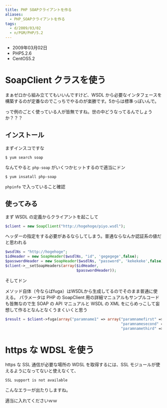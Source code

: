 ```yaml
---
title: PHP SOAPクライアントを作る
aliases:
  - PHP_SOAPクライアントを作る
tags:
  - d/2009/03/02
  - n/PGM/PHP/5.2
---
```


- 2009年03月02日
- PHP5.2.6
- CentOS5.2

SoapClient クラスを使う
================================================================================
まぁゼロから組み立ててもいいんですけど、WSDL から必要なインタフェースを構築するのが定番なのでこっちでやるのが楽勝です。5からは標準っぽいんで。

っで例のごとく使っている人が皆無ですね。世の中どうなってるんでしょうか？？？

インストール
--------------------------------------------------------------------------------
まずインスコですな

```console
$ yum search soap
```

なんてやると `php-soap` がいくつかヒットするので適当にドン

```console
$ yum insatall php-soap
```

`phpinfo` で入っていること確認


使ってみる
--------------------------------------------------------------------------------
まず WSDL の定義からクライアントを起こして

```php
$client = new SoapClient("http://hogehoge/piyo.wsdl");
```

ヘッダーの指定をする必要があるならしてしまう。普通ならなんか認証系の値だと思われる

```php
$wsdlNs = "http://hogehoge";
$idHeader = new SoapHeader($wsdlNs, "id", 'gegegege',false);
$passwordHeader = new SoapHeader($wsdlNs, "password", 'kekekeke',false);
$client->__setSoapHeaders(array($idHeader,
                                $passwordHeader));
```

そしてドン

メソッド自体（今ならばfuga）はWSDLから生成してるのでそのまま普通に使える。
パラメータは PHP の SoapClient 用の詳細マニュアルもサンプルコードも皆無なので生 SOAP の API マニュアルと WSDL の XML をにらめっこして妄想して作るとなんとなくうまくいくと思う

```php
$result = $client->fuga(array("paramname1" => array("paramnamefirst" => "aaa", 
                                                    "paramnamesecond" => "bbb",
                                                    "paramnamethird" => "ccc")));
```


https な WDSL を使う
================================================================================
https な SSL 通信が必要な場所の WDSL を取得するには、SSL モジュールが使えるようになってないと使えなくて、

```
SSL support is not available
```

こんなエラーが出たりしますね。

適当に入れてくださいｗｗ


